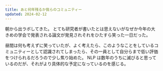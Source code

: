 ```yaml
---
title: あと何年残るか我らのコミュニティー
updated: 2024-02-12
---
```


朝から出ラボしてきた。
とても研究者が書いたとは思えないがなぜか今年の大きめの学会で発表される論文が発見されそれをひたすら笑った一日だった。

昼間は何も考えずに笑っていたが、よく考えたら、このようなことをしているコミュニティーとして認識されてしまったら、その一員として自分らまで低い評価をつけられるだろうので少し焦り始めた。
NLP は数年のうちに滅びると思っているのだが、それがより具体的な予定になっているのを感じる。
